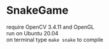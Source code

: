 # SnakeGame

require OpenCV 3.4.11 and OpenGL  
run on Ubuntu 20.04  
on terminal type `make snake` to compile 
